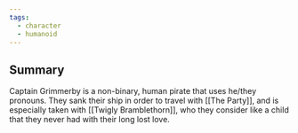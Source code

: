 ```yaml
---
tags:
  - character
  - humanoid
---
```

## Summary

Captain Grimmerby is a non-binary, human pirate that uses he/they pronouns. They sank their ship in order to travel with [[The Party]], and is especially taken with [[Twigly Bramblethorn]], who they consider like a child that they never had with their long lost love.